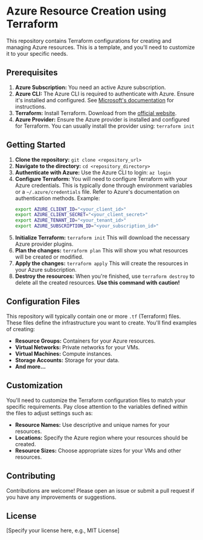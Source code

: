 # Azure Resource Creation using Terraform

This repository contains Terraform configurations for creating and managing Azure resources.  This is a template, and you'll need to customize it to your specific needs.

## Prerequisites

1. **Azure Subscription:** You need an active Azure subscription.
2. **Azure CLI:** The Azure CLI is required to authenticate with Azure.  Ensure it's installed and configured.  See [Microsoft's documentation](https://learn.microsoft.com/en-us/cli/azure/install-azure-cli?pivots=platform-linux) for instructions.
3. **Terraform:**  Install Terraform.  Download from the [official website](https://www.terraform.io/downloads.html).
4. **Azure Provider:** Ensure the Azure provider is installed and configured for Terraform.  You can usually install the provider using: `terraform init`

## Getting Started

1. **Clone the repository:** `git clone <repository_url>`
2. **Navigate to the directory:** `cd <repository_directory>`
3. **Authenticate with Azure:**  Use the Azure CLI to login: `az login`
4. **Configure Terraform:**  You will need to configure Terraform with your Azure credentials.  This is typically done through environment variables or a `~/.azure/credentials` file. Refer to Azure's documentation on authentication methods.   Example:
   ```bash
   export AZURE_CLIENT_ID="<your_client_id>"
   export AZURE_CLIENT_SECRET="<your_client_secret>"
   export AZURE_TENANT_ID="<your_tenant_id>"
   export AZURE_SUBSCRIPTION_ID="<your_subscription_id>"
   ```
5. **Initialize Terraform:** `terraform init` This will download the necessary Azure provider plugins.
6. **Plan the changes:** `terraform plan` This will show you what resources will be created or modified.
7. **Apply the changes:** `terraform apply` This will create the resources in your Azure subscription.
8. **Destroy the resources:**  When you're finished, use `terraform destroy` to delete all the created resources.  **Use this command with caution!**

## Configuration Files

This repository will typically contain one or more `.tf` (Terraform) files.  These files define the infrastructure you want to create.  You'll find examples of creating:


* **Resource Groups:**  Containers for your Azure resources.
* **Virtual Networks:**  Private networks for your VMs.
* **Virtual Machines:** Compute instances.
* **Storage Accounts:** Storage for your data.
* **And more...**


## Customization

You'll need to customize the Terraform configuration files to match your specific requirements.  Pay close attention to the variables defined within the files to adjust settings such as:

* **Resource Names:** Use descriptive and unique names for your resources.
* **Locations:** Specify the Azure region where your resources should be created.
* **Resource Sizes:** Choose appropriate sizes for your VMs and other resources.


## Contributing

Contributions are welcome! Please open an issue or submit a pull request if you have any improvements or suggestions.


## License

[Specify your license here, e.g., MIT License]
```
